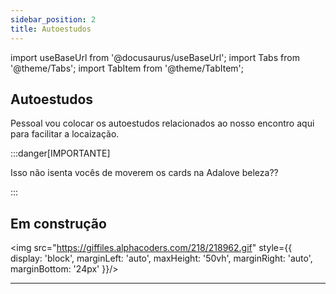 ```yaml
---
sidebar_position: 2
title: Autoestudos
---
```


import useBaseUrl from '@docusaurus/useBaseUrl';
import Tabs from '@theme/Tabs';
import TabItem from '@theme/TabItem';

## Autoestudos

Pessoal vou colocar os autoestudos relacionados ao nosso encontro aqui para facilitar a locaização.

:::danger[IMPORTANTE]

Isso não isenta vocês de moverem os cards na Adalove beleza??

:::

## Em construção

<img src="https://giffiles.alphacoders.com/218/218962.gif" style={{ display: 'block', marginLeft: 'auto', maxHeight: '50vh', marginRight: 'auto', marginBottom: '24px' }}/>

<!-- <details> 
        <summary mdxType="summary">	Flutter architectural overview</summary>

        - https://docs.flutter.dev/resources/architectural-overview
</details> 

<details> 
        <summary mdxType="summary">	Implementing a repository pattern in Flutter</summary>

        - https://blog.logrocket.com/implementing-repository-pattern-flutter/
</details> 

<details> 
        <summary mdxType="summary">	Flutter Clean Architecture - Learn By A Project - Full Beginner"s Tutorial</summary>

        - https://www.youtube.com/watch?v=7V_P6dovixg
</details> 

<details> 
        <summary mdxType="summary">	Application Architectures</summary>

        - https://www.youtube.com/watch?v=iyES7UwJfvw
</details>  -->

---

